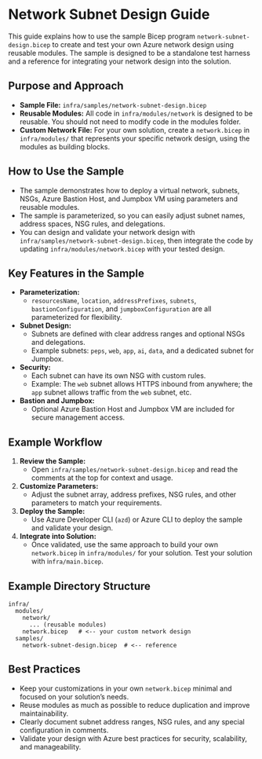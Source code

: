 # Network Subnet Design Guide

This guide explains how to use the sample Bicep program `network-subnet-design.bicep` to create and test your own Azure network design using reusable modules. The sample is designed to be a standalone test harness and a reference for integrating your network design into the solution.

## Purpose and Approach

- **Sample File:** `infra/samples/network-subnet-design.bicep`
- **Reusable Modules:** All code in `infra/modules/network` is designed to be reusable. You should not need to modify code in the modules folder.
- **Custom Network File:** For your own solution, create a `network.bicep` in `infra/modules/` that represents your specific network design, using the modules as building blocks.

## How to Use the Sample

- The sample demonstrates how to deploy a virtual network, subnets, NSGs, Azure Bastion Host, and Jumpbox VM using parameters and reusable modules.
- The sample is parameterized, so you can easily adjust subnet names, address spaces, NSG rules, and delegations.
- You can design and validate your network design with  `infra/samples/network-subnet-design.bicep`, then integrate the code by updating `infra/modules/network.bicep` with your tested design. 

## Key Features in the Sample

- **Parameterization:**
  - `resourcesName`, `location`, `addressPrefixes`, `subnets`, `bastionConfiguration`, and `jumpboxConfiguration` are all parameterized for flexibility.
- **Subnet Design:**
  - Subnets are defined with clear address ranges and optional NSGs and delegations.
  - Example subnets: `peps`, `web`, `app`, `ai`, `data`, and a dedicated subnet for Jumpbox.
- **Security:**
  - Each subnet can have its own NSG with custom rules.
  - Example: The `web` subnet allows HTTPS inbound from anywhere; the `app` subnet allows traffic from the `web` subnet, etc.
- **Bastion and Jumpbox:**
  - Optional Azure Bastion Host and Jumpbox VM are included for secure management access.

## Example Workflow

1. **Review the Sample:**
   - Open `infra/samples/network-subnet-design.bicep` and read the comments at the top for context and usage.
2. **Customize Parameters:**
   - Adjust the subnet array, address prefixes, NSG rules, and other parameters to match your requirements.
3. **Deploy the Sample:**
   - Use Azure Developer CLI (`azd`) or Azure CLI to deploy the sample and validate your design.
4. **Integrate into Solution:**
   - Once validated, use the same approach to build your own `network.bicep` in `infra/modules/` for your solution. Test your solution with i`nfra/main.bicep`. 

## Example Directory Structure

```
infra/
  modules/
    network/
      ... (reusable modules)
    network.bicep   # <-- your custom network design
  samples/
    network-subnet-design.bicep  # <-- reference
```

## Best Practices

- Keep your customizations in your own `network.bicep` minimal and focused on your solution’s needs.
- Reuse modules as much as possible to reduce duplication and improve maintainability.
- Clearly document subnet address ranges, NSG rules, and any special configuration in comments.
- Validate your design with Azure best practices for security, scalability, and manageability.